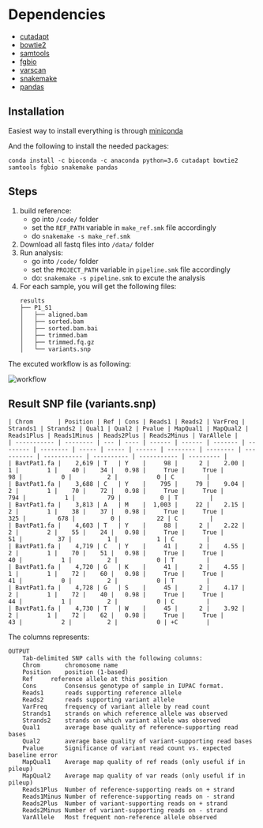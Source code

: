# Dependencies #

* [cutadapt](https://cutadapt.readthedocs.io/en/stable/)
* [bowtie2](http://bowtie-bio.sourceforge.net/bowtie2/index.shtml)
* [samtools](http://www.htslib.org/)
* [fgbio](https://github.com/fulcrumgenomics/fgbio)
* [varscan](http://dkoboldt.github.io/varscan/)
* [snakemake](https://snakemake.readthedocs.io/en/stable/)
* [pandas](https://pandas.pydata.org/)

## Installation ##

Easiest way to install everything is through [miniconda](https://docs.conda.io/en/latest/miniconda.html)

And the following to install the needed packages:
```
conda install -c bioconda -c anaconda python=3.6 cutadapt bowtie2 samtools fgbio snakemake pandas
```

## Steps ##

1. build reference:
    - go into  ```/code/``` folder
    - set the ```REF_PATH``` variable in ```make_ref.smk``` file accordingly
    - do ```snakemake -s make_ref.smk```
2. Download all fastq files into ```/data/``` folder
3. Run analysis:
    - go into ```/code/``` folder
    - set the ```PROJECT_PATH``` variable in ```pipeline.smk``` file accordingly
    - do: ```snakemake -s pipeline.smk``` to excute the analysis
4. For each sample, you will get the following files:
    ```
    results
    ├── P1_S1
    │   ├── aligned.bam
    │   ├── sorted.bam
    │   ├── sorted.bam.bai
    │   ├── trimmed.bam
    │   ├── trimmed.fq.gz
    │   └── variants.snp
    ```

The excuted workflow is as following: 

![workflow](https://github.com/wckdouglas/SARS_CoV2_mutation/blob/main/codes/pipeline.png?raw=true)

## Result SNP file (variants.snp) ##

```
| Chrom       | Position | Ref | Cons | Reads1 | Reads2 | VarFreq | Strands1 | Strands2 | Qual1 | Qual2 | Pvalue | MapQual1 | MapQual2 | Reads1Plus | Reads1Minus | Reads2Plus | Reads2Minus | VarAllele |
| ----------- | -------- | --- | ---- | ------ | ------ | ------- | -------- | -------- | ----- | ----- | ------ | -------- | -------- | ---------- | ----------- | ---------- | ----------- | --------- |
| BavtPat1.fa |    2,619 | T   | Y    |     98 |      2 |    2.00 |        1 |        1 |    40 |    34 |   0.98 |     True |     True |         98 |           0 |          2 |           0 | C         |
| BavtPat1.fa |    3,688 | C   | Y    |    795 |     79 |    9.04 |        2 |        1 |    70 |    72 |   0.98 |     True |     True |        794 |           1 |         79 |           0 | T         |
| BavtPat1.fa |    3,813 | A   | M    |  1,003 |     22 |    2.15 |        2 |        1 |    38 |    37 |   0.98 |     True |     True |        325 |         678 |          0 |          22 | C         |
| BavtPat1.fa |    4,603 | T   | Y    |     88 |      2 |    2.22 |        2 |        2 |    55 |    24 |   0.98 |     True |     True |         51 |          37 |          1 |           1 | C         |
| BavtPat1.fa |    4,719 | C   | Y    |     41 |      2 |    4.55 |        2 |        1 |    70 |    51 |   0.98 |     True |     True |         40 |           1 |          2 |           0 | T         |
| BavtPat1.fa |    4,720 | G   | K    |     41 |      2 |    4.55 |        1 |        1 |    72 |    60 |   0.98 |     True |     True |         41 |           0 |          2 |           0 | T         |
| BavtPat1.fa |    4,728 | G   | S    |     45 |      2 |    4.17 |        2 |        1 |    72 |    40 |   0.98 |     True |     True |         44 |           1 |          2 |           0 | C         |
| BavtPat1.fa |    4,730 | T   | W    |     45 |      2 |    3.92 |        2 |        1 |    72 |    62 |   0.98 |     True |     True |         43 |           2 |          2 |           0 | +C        |
```


The columns represents:
```
OUTPUT
	Tab-delimited SNP calls with the following columns:
	Chrom		chromosome name
	Position	position (1-based)
	Ref		reference allele at this position
	Cons		Consensus genotype of sample in IUPAC format.
	Reads1		reads supporting reference allele
	Reads2		reads supporting variant allele
	VarFreq		frequency of variant allele by read count
	Strands1	strands on which reference allele was observed
	Strands2	strands on which variant allele was observed
	Qual1		average base quality of reference-supporting read bases
	Qual2		average base quality of variant-supporting read bases
	Pvalue		Significance of variant read count vs. expected baseline error
	MapQual1	Average map quality of ref reads (only useful if in pileup)
	MapQual2	Average map quality of var reads (only useful if in pileup)
	Reads1Plus	Number of reference-supporting reads on + strand
	Reads1Minus	Number of reference-supporting reads on - strand
	Reads2Plus	Number of variant-supporting reads on + strand
	Reads2Minus	Number of variant-supporting reads on - strand
	VarAllele	Most frequent non-reference allele observed 
```





